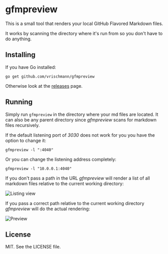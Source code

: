 gfmpreview
==========

This is a small tool that renders your local GitHub Flavored Markdown files.

It works by scanning the directory where it's run from so you don't have to do anything.

Installing
----------

If you have Go installed:

    go get github.com/vrischmann/gfmpreview

Otherwise look at the [releases](https://github.com/vrischmann/gfmpreview/releases) page.

Running
-------

Simply run `gfmpreview` in the directory where your md files are located. It can also be any parent directory since *gfmpreview* scans for markdown files recursively.

If the default listening port of *3030* does not work for you you have the option to change it:

    gfmpreview -l ":4040"

Or you can change the listening address completely:

    gfmpreview -l "10.0.0.1:4040"


If you don't pass a path in the URL *gfmpreview* will render a list of all markdown files relative to the current working directory:

![Listing view](https://vrischmann.me/files/gfmpreview/listing.png)

If you pass a correct path relative to the current working directory *gfmpreview* will do the actual rendering:

![Preview](https://vrischmann.me/files/gfmpreview/preview.png)

License
-------

MIT. See the LICENSE file.
